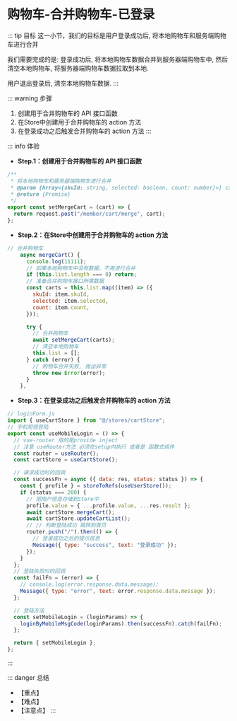 # 购物车-合并购物车-已登录

::: tip 目标
这一小节，我们的目标是用户登录成功后, 将本地购物车和服务端购物车进行合并

我们需要完成的是: 登录成功后, 将本地购物车数据合并到服务器端购物车中, 然后清空本地购物车, 将服务器端购物车数据拉取到本地.

用户退出登录后, 清空本地购物车数据.
:::

::: warning 步骤

1. 创建用于合并购物车的 API 接口函数
2. 在Store中创建用于合并购物车的 action 方法
3. 在登录成功之后触发合并购物车的 action 方法
:::

::: info 体验

* **Step.1：创建用于合并购物车的 API 接口函数**

```js
/**
 * 将本地购物车和服务器端购物车进行合并
 * @param {Array<{skuId: string, selected: boolean, count: number}>} cart
 * @return {Promise}
 */
export const setMergeCart = (cart) => {
  return request.post("/member/cart/merge", cart);
};
```

* **Step.2：在Store中创建用于合并购物车的 action 方法**

```js
// 合并购物车
    async mergeCart() {
      console.log(11111);
      // 如果本地购物车中没有数据，不用进行合并
      if (this.list.length === 0) return;
      // 准备合并购物车接口所需数据
      const carts = this.list.map((item) => ({
        skuId: item.skuId,
        selected: item.selected,
        count: item.count,
      }));

      try {
        // 合并购物车
        await setMergeCart(carts);
        // 清空本地购物车
        this.list = [];
      } catch (error) {
        // 购物车合并失败, 抛出异常
        throw new Error(error);
      }
    },
```

* **Step.3：在登录成功之后触发合并购物车的 action 方法**

```js
// loginForm.js
import { useCartStore } from "@/stores/cartStore";
// 手机短信登陆
export const useMobileLogin = () => {
  // vue-router 用的是provide inject
  // 注意 useRouter方法 必须在setup内执行 或者是 函数式组件
  const router = useRouter();
  const cartStore = useCartStore();

  // 请求成功时的回调
  const successFn = async ({ data: res, status: status }) => {
    const { profile } = storeToRefs(useUserStore());
    if (status === 200) {
      // 把用户信息存储到Store中
      profile.value = { ...profile.value, ...res.result };
      await cartStore.mergeCart();
      await cartStore.updateCartList();
      // // 判断登陆成功 跳转到首页
      router.push("/").then(() => {
        // 登录成功之后的提示信息
        Message({ type: "success", text: "登录成功" });
      });
    }
  };
  // 登陆失败时的回调
  const failFn = (error) => {
    // console.log(error.response.data.message);
    Message({ type: "error", text: error.response.data.message });
  };

  // 登陆方法
  const setMobileLogin = (loginParams) => {
    loginByMobileMsgCode(loginParams).then(successFn).catch(failFn);
  };

  return { setMobileLogin };
};
```

:::

::: danger 总结

* 【重点】
* 【难点】
* 【注意点】
:::
